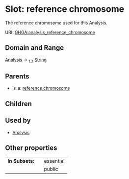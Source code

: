 
# Slot: reference chromosome


The reference chromosome used for this Analysis.

URI: [GHGA:analysis_reference_chromosome](https://w3id.org/GHGA/analysis_reference_chromosome)


## Domain and Range

[Analysis](Analysis.md) &#8594;  <sub>1..1</sub> [String](types/String.md)

## Parents

 *  is_a: [reference chromosome](reference_chromosome.md)

## Children


## Used by

 * [Analysis](Analysis.md)

## Other properties

|  |  |  |
| --- | --- | --- |
| **In Subsets:** | | essential |
|  | | public |

